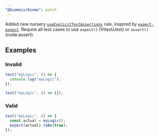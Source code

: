 ```yaml
---
"@biomejs/biome": patch
---
```


Added new nursery [`useExplicitTestAssertions`](https://biomejs.dev/linter/rules/use-explicit-test-assertions/) rule, inspired by [`expect-expect`](https://github.com/jest-community/eslint-plugin-jest/blob/main/docs/rules/expect-expect.md). Require all test cases to use `expect()` (Vitest/Jest) or `assert()` (node:assert).

## Examples

### Invalid

```js
test("myLogic", () => {
  console.log("myLogic");
});
```

```js
test("myLogic", () => {});
```

### Valid

```js
test("myLogic", () => {
  const actual = myLogic();
  expect(actual).toBe(true);
});
```
